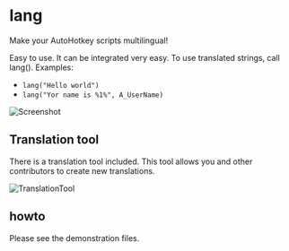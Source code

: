 # lang
Make your AutoHotkey scripts multilingual!

Easy to use. It can be integrated very easy. To use translated strings, call lang(). Examples: 
* `lang("Hello world")`
* `lang("Yor name is %1%", A_UserName)`

![Screenshot](https://www.dropbox.com/s/p7hf2bvuhhhkc6x/demo.png?dl=1)

## Translation tool
There is a translation tool included. This tool allows you and other contributors to create new translations.

![TranslationTool](https://www.dropbox.com/s/lhau3ep506h30xy/Translation%20tool.png?dl=1)

## howto
Please see the demonstration files.

